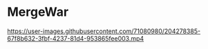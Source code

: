 # MergeWar
https://user-images.githubusercontent.com/71080980/204278385-67f8b632-3fbf-4237-81d4-953865fee003.mp4
